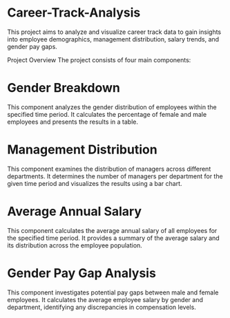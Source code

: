 # Career-Track-Analysis

This project aims to analyze and visualize career track data to gain insights into employee demographics, management distribution, salary trends, and gender pay gaps.

Project Overview
The project consists of four main components:

# Gender Breakdown

This component analyzes the gender distribution of employees within the specified time period. It calculates the percentage of female and male employees and presents the results in a table.

# Management Distribution

This component examines the distribution of managers across different departments. It determines the number of managers per department for the given time period and visualizes the results using a bar chart.

# Average Annual Salary

This component calculates the average annual salary of all employees for the specified time period. It provides a summary of the average salary and its distribution across the employee population.

# Gender Pay Gap Analysis

This component investigates potential pay gaps between male and female employees. It calculates the average employee salary by gender and department, identifying any discrepancies in compensation levels.
